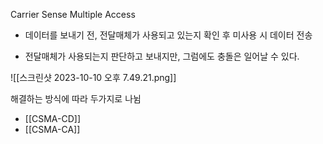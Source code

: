 Carrier Sense Multiple Access
- 데이터를 보내기 전, 전달매체가 사용되고 있는지 확인 후 미사용 시 데이터 전송

- 전달매체가 사용되는지 판단하고 보내지만, 그럼에도 충돌은 일어날 수 있다.

![[스크린샷 2023-10-10 오후 7.49.21.png]]

해결하는 방식에 따라 두가지로 나뉨
- [[CSMA-CD]]
- [[CSMA-CA]]